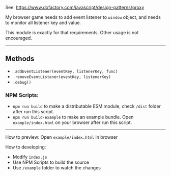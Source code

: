 See: https://www.dofactory.com/javascript/design-patterns/proxy

My browser game needs to add event listener to `window` object, and needs to monitor all listener key and value.

This module is exactly for that requirements. Other usage is not encouraged.

---

## Methods

- `.addEventListener(eventKey, listenerKey, func)`
- `.removeEventListener(eventKey, listenerKey)`
- `.debug()`

### NPM Scripts:
- `npm run build` to make a distributable ESM module, check `/dist` folder after run this script.
- `npm run build-example` to make an example bundle. Open `example/index.html` on your browser after run this script.

---

How to preview:
Open `example/index.html` in browser

How to developing:
- Modify `index.js`
- Use NPM Scripts to build the source
- Use `/example` folder to watch the changes
